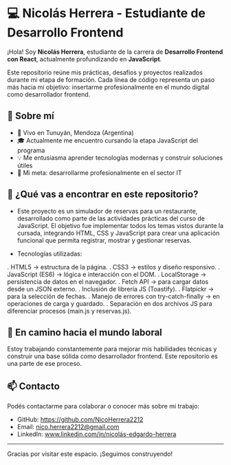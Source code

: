 # 💻 Nicolás Herrera - Estudiante de Desarrollo Frontend

¡Hola! Soy **Nicolás Herrera**, estudiante de la carrera de **Desarrollo Frontend con React**, actualmente profundizando en **JavaScript**.

Este repositorio reúne mis prácticas, desafíos y proyectos realizados durante mi etapa de formación. Cada línea de código representa un paso más hacia mi objetivo: insertarme profesionalmente en el mundo digital como desarrollador frontend.

## 🌱 Sobre mí

- 📍 Vivo en Tunuyán, Mendoza (Argentina)
- 🎓 Actualmente me encuentro cursando la etapa JavaScript del programa
- 💡 Me entusiasma aprender tecnologías modernas y construir soluciones útiles
- 🎯 Mi meta: desarrollarme profesionalmente en el sector IT

## 📁 ¿Qué vas a encontrar en este repositorio?

- Este proyecto es un simulador de reservas para un restaurante, desarrollado como parte de las actividades prácticas del curso de JavaScript. El objetivo fue implementar todos los temas vistos durante la cursada, integrando HTML, CSS y JavaScript para crear una aplicación funcional que permita registrar, mostrar y gestionar reservas.

- Tecnologías utilizadas:

. HTML5 → estructura de la página.
. CSS3 → estilos y diseño responsivo.
. JavaScript (ES6) → lógica e interacción con el DOM.
. LocalStorage → persistencia de datos en el navegador.
. Fetch API → para cargar datos desde un JSON externo.
. Inclusión de librería JS (Toastify).
. Flatpickr → para la selección de fechas.
. Manejo de errores con try-catch-finally → en operaciones de carga y guardado.
. Separación en dos archivos JS para diferenciar procesos (main.js y reservas.js).

## 🚀 En camino hacia el mundo laboral

Estoy trabajando constantemente para mejorar mis habilidades técnicas y construir una base sólida como desarrollador frontend. Este repositorio es una parte de ese proceso.

## 📫 Contacto

Podés contactarme para colaborar o conocer más sobre mi trabajo:

- GitHub: https://github.com/NicoHerrera2212
- Email: nico.herrera2212@gmail.com
- LinkedIn: www.linkedin.com/in/nicolás-edgardo-herrera

---

Gracias por visitar este espacio. ¡Seguimos construyendo!
